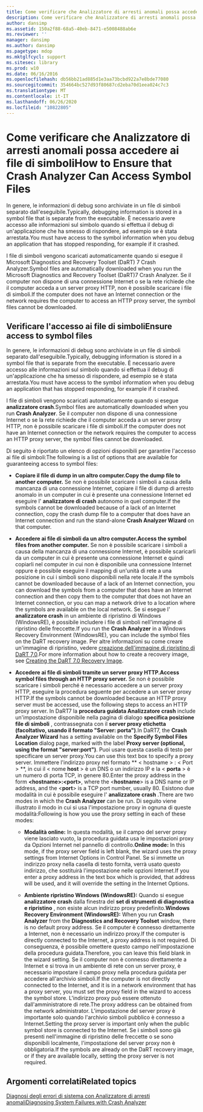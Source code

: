 ```yaml
---
title: Come verificare che Analizzatore di arresti anomali possa accedere ai file di simboli
description: Come verificare che Analizzatore di arresti anomali possa accedere ai file di simboli
author: dansimp
ms.assetid: 150a2f88-68a5-40eb-8471-e5008488ab6e
ms.reviewer: ''
manager: dansimp
ms.author: dansimp
ms.pagetype: mdop
ms.mktglfcycl: support
ms.sitesec: library
ms.prod: w10
ms.date: 06/16/2016
ms.openlocfilehash: db56bb21ad885d1e3aa73bcbd922a7e8bde77080
ms.sourcegitcommit: 354664bc527d93f80687cd2eba70d1eea024c7c3
ms.translationtype: MT
ms.contentlocale: it-IT
ms.lasthandoff: 06/26/2020
ms.locfileid: "10822805"
---
```

# <span data-ttu-id="fcae1-103">Come verificare che Analizzatore di arresti anomali possa accedere ai file di simboli</span><span class="sxs-lookup"><span data-stu-id="fcae1-103">How to Ensure that Crash Analyzer Can Access Symbol Files</span></span>


<span data-ttu-id="fcae1-104">In genere, le informazioni di debug sono archiviate in un file di simboli separato dall'eseguibile.</span><span class="sxs-lookup"><span data-stu-id="fcae1-104">Typically, debugging information is stored in a symbol file that is separate from the executable.</span></span> <span data-ttu-id="fcae1-105">È necessario avere accesso alle informazioni sul simbolo quando si effettua il debug di un'applicazione che ha smesso di rispondere, ad esempio se è stata arrestata.</span><span class="sxs-lookup"><span data-stu-id="fcae1-105">You must have access to the symbol information when you debug an application that has stopped responding, for example if it crashed.</span></span>

<span data-ttu-id="fcae1-106">I file di simboli vengono scaricati automaticamente quando si esegue il Microsoft Diagnostics and Recovery Toolset (DaRT) 7 Crash Analyzer.</span><span class="sxs-lookup"><span data-stu-id="fcae1-106">Symbol files are automatically downloaded when you run the Microsoft Diagnostics and Recovery Toolset (DaRT)7 Crash Analyzer.</span></span> <span data-ttu-id="fcae1-107">Se il computer non dispone di una connessione Internet o se la rete richiede che il computer acceda a un server proxy HTTP, non è possibile scaricare i file di simboli.</span><span class="sxs-lookup"><span data-stu-id="fcae1-107">If the computer does not have an Internet connection or the network requires the computer to access an HTTP proxy server, the symbol files cannot be downloaded.</span></span>

## <span data-ttu-id="fcae1-108">Verificare l'accesso ai file di simboli</span><span class="sxs-lookup"><span data-stu-id="fcae1-108">Ensure access to symbol files</span></span>


<span data-ttu-id="fcae1-109">In genere, le informazioni di debug sono archiviate in un file di simboli separato dall'eseguibile.</span><span class="sxs-lookup"><span data-stu-id="fcae1-109">Typically, debugging information is stored in a symbol file that is separate from the executable.</span></span> <span data-ttu-id="fcae1-110">È necessario avere accesso alle informazioni sul simbolo quando si effettua il debug di un'applicazione che ha smesso di rispondere, ad esempio se è stata arrestata.</span><span class="sxs-lookup"><span data-stu-id="fcae1-110">You must have access to the symbol information when you debug an application that has stopped responding, for example if it crashed.</span></span>

<span data-ttu-id="fcae1-111">I file di simboli vengono scaricati automaticamente quando si esegue **analizzatore crash**.</span><span class="sxs-lookup"><span data-stu-id="fcae1-111">Symbol files are automatically downloaded when you run **Crash Analyzer**.</span></span> <span data-ttu-id="fcae1-112">Se il computer non dispone di una connessione Internet o se la rete richiede che il computer acceda a un server proxy HTTP, non è possibile scaricare i file di simboli.</span><span class="sxs-lookup"><span data-stu-id="fcae1-112">If the computer does not have an Internet connection or the network requires the computer to access an HTTP proxy server, the symbol files cannot be downloaded.</span></span>

<span data-ttu-id="fcae1-113">Di seguito è riportato un elenco di opzioni disponibili per garantire l'accesso ai file di simboli:</span><span class="sxs-lookup"><span data-stu-id="fcae1-113">The following is a list of options that are available for guaranteeing access to symbol files:</span></span>

-   **<span data-ttu-id="fcae1-114">Copiare il file di dump in un altro computer.</span><span class="sxs-lookup"><span data-stu-id="fcae1-114">Copy the dump file to another computer.</span></span>** <span data-ttu-id="fcae1-115">Se non è possibile scaricare i simboli a causa della mancanza di una connessione Internet, copiare il file di dump di arresto anomalo in un computer in cui è presente una connessione Internet ed eseguire l' **analizzatore di crash** autonomo in quel computer.</span><span class="sxs-lookup"><span data-stu-id="fcae1-115">If the symbols cannot be downloaded because of a lack of an Internet connection, copy the crash dump file to a computer that does have an Internet connection and run the stand-alone **Crash Analyzer Wizard** on that computer.</span></span>

-   **<span data-ttu-id="fcae1-116">Accedere ai file di simboli da un altro computer.</span><span class="sxs-lookup"><span data-stu-id="fcae1-116">Access the symbol files from another computer.</span></span>** <span data-ttu-id="fcae1-117">Se non è possibile scaricare i simboli a causa della mancanza di una connessione Internet, è possibile scaricarli da un computer in cui è presente una connessione Internet e quindi copiarli nel computer in cui non è disponibile una connessione Internet oppure è possibile eseguire il mapping di un'unità di rete a una posizione in cui i simboli sono disponibili nella rete locale.</span><span class="sxs-lookup"><span data-stu-id="fcae1-117">If the symbols cannot be downloaded because of a lack of an Internet connection, you can download the symbols from a computer that does have an Internet connection and then copy them to the computer that does not have an Internet connection, or you can map a network drive to a location where the symbols are available on the local network.</span></span> <span data-ttu-id="fcae1-118">Se si esegue l' **analizzatore crash** in un ambiente di ripristino di Windows (WindowsRE), è possibile includere i file di simboli nell'immagine di ripristino delle freccette.</span><span class="sxs-lookup"><span data-stu-id="fcae1-118">If you run the **Crash Analyzer** in a Windows Recovery Environment (WindowsRE), you can include the symbol files on the DaRT recovery image.</span></span> <span data-ttu-id="fcae1-119">Per altre informazioni su come creare un'immagine di ripristino, vedere [creazione dell'immagine di ripristino di DaRT 7,0](creating-the-dart-70-recovery-image-dart-7.md).</span><span class="sxs-lookup"><span data-stu-id="fcae1-119">For more information about how to create a recovery image, see [Creating the DaRT 7.0 Recovery Image](creating-the-dart-70-recovery-image-dart-7.md).</span></span>

-   **<span data-ttu-id="fcae1-120">Accedere ai file di simboli tramite un server proxy HTTP.</span><span class="sxs-lookup"><span data-stu-id="fcae1-120">Access symbol files through an HTTP proxy server.</span></span>** <span data-ttu-id="fcae1-121">Se non è possibile scaricare i simboli perché è necessario accedere a un server proxy HTTP, eseguire la procedura seguente per accedere a un server proxy HTTP.</span><span class="sxs-lookup"><span data-stu-id="fcae1-121">If the symbols cannot be downloaded because an HTTP proxy server must be accessed, use the following steps to access an HTTP proxy server.</span></span> <span data-ttu-id="fcae1-122">In DaRT7 la **procedura guidata Analizzatore crash** include un'impostazione disponibile nella pagina di dialogo **specifica posizione file di simboli** , contrassegnata con il **server proxy etichetta (facoltativo, usando il formato "Server: porta")**.</span><span class="sxs-lookup"><span data-stu-id="fcae1-122">In DaRT7, the **Crash Analyzer Wizard** has a setting available on the **Specify Symbol Files Location** dialog page, marked with the label **Proxy server (optional, using the format "server:port")**.</span></span> <span data-ttu-id="fcae1-123">Puoi usare questa casella di testo per specificare un server proxy.</span><span class="sxs-lookup"><span data-stu-id="fcae1-123">You can use this text box to specify a proxy server.</span></span> <span data-ttu-id="fcae1-124">Immettere l'indirizzo proxy nel formato \*\* &lt; hostname &gt; : &lt; Port &gt; \*\*, in cui il &lt; nome **host** &gt; è un DNS o un indirizzo IP e la &lt; **porta** &gt; è un numero di porta TCP, in genere 80.</span><span class="sxs-lookup"><span data-stu-id="fcae1-124">Enter the proxy address in the form **&lt;hostname&gt;:&lt;port&gt;**, where the &lt;**hostname**&gt; is a DNS name or IP address, and the &lt;**port**&gt; is a TCP port number, usually 80.</span></span> <span data-ttu-id="fcae1-125">Esistono due modalità in cui è possibile eseguire l' **analizzatore crash** .</span><span class="sxs-lookup"><span data-stu-id="fcae1-125">There are two modes in which the **Crash Analyzer** can be run.</span></span> <span data-ttu-id="fcae1-126">Di seguito viene illustrato il modo in cui si usa l'impostazione proxy in ognuna di queste modalità:</span><span class="sxs-lookup"><span data-stu-id="fcae1-126">Following is how you use the proxy setting in each of these modes:</span></span>

    -   <span data-ttu-id="fcae1-127">**Modalità online:** In questa modalità, se il campo del server proxy viene lasciato vuoto, la procedura guidata usa le impostazioni proxy da Opzioni Internet nel pannello di controllo.</span><span class="sxs-lookup"><span data-stu-id="fcae1-127">**Online mode:** In this mode, if the proxy server field is left blank, the wizard uses the proxy settings from Internet Options in Control Panel.</span></span> <span data-ttu-id="fcae1-128">Se si immette un indirizzo proxy nella casella di testo fornita, verrà usato questo indirizzo, che sostituirà l'impostazione nelle opzioni Internet.</span><span class="sxs-lookup"><span data-stu-id="fcae1-128">If you enter a proxy address in the text box which is provided, that address will be used, and it will override the setting in the Internet Options.</span></span>

    -   <span data-ttu-id="fcae1-129">**Ambiente ripristino Windows (WindowsRE):** Quando si esegue **analizzatore crash** dalla finestra del **set di strumenti di diagnostica e ripristino** , non esiste alcun indirizzo proxy predefinito.</span><span class="sxs-lookup"><span data-stu-id="fcae1-129">**Windows Recovery Environment (WindowsRE):** When you run **Crash Analyzer** from the **Diagnostics and Recovery Toolset** window, there is no default proxy address.</span></span> <span data-ttu-id="fcae1-130">Se il computer è connesso direttamente a Internet, non è necessario un indirizzo proxy.</span><span class="sxs-lookup"><span data-stu-id="fcae1-130">If the computer is directly connected to the Internet, a proxy address is not required.</span></span> <span data-ttu-id="fcae1-131">Di conseguenza, è possibile omettere questo campo nell'impostazione della procedura guidata.</span><span class="sxs-lookup"><span data-stu-id="fcae1-131">Therefore, you can leave this field blank in the wizard setting.</span></span> <span data-ttu-id="fcae1-132">Se il computer non è connesso direttamente a Internet e si trova in un ambiente di rete con un server proxy, è necessario impostare il campo proxy nella procedura guidata per accedere all'archivio simboli.</span><span class="sxs-lookup"><span data-stu-id="fcae1-132">If the computer is not directly connected to the Internet, and it is in a network environment that has a proxy server, you must set the proxy field in the wizard to access the symbol store.</span></span> <span data-ttu-id="fcae1-133">L'indirizzo proxy può essere ottenuto dall'amministratore di rete.</span><span class="sxs-lookup"><span data-stu-id="fcae1-133">The proxy address can be obtained from the network administrator.</span></span> <span data-ttu-id="fcae1-134">L'impostazione del server proxy è importante solo quando l'archivio simboli pubblico è connesso a Internet.</span><span class="sxs-lookup"><span data-stu-id="fcae1-134">Setting the proxy server is important only when the public symbol store is connected to the Internet.</span></span> <span data-ttu-id="fcae1-135">Se i simboli sono già presenti nell'immagine di ripristino delle freccette o se sono disponibili localmente, l'impostazione del server proxy non è obbligatoria.</span><span class="sxs-lookup"><span data-stu-id="fcae1-135">If the symbols are already on the DaRT recovery image, or if they are available locally, setting the proxy server is not required.</span></span>

## <span data-ttu-id="fcae1-136">Argomenti correlati</span><span class="sxs-lookup"><span data-stu-id="fcae1-136">Related topics</span></span>


[<span data-ttu-id="fcae1-137">Diagnosi degli errori di sistema con Analizzatore di arresti anomali</span><span class="sxs-lookup"><span data-stu-id="fcae1-137">Diagnosing System Failures with Crash Analyzer</span></span>](diagnosing-system-failures-with-crash-analyzer--dart-7.md)

 

 





